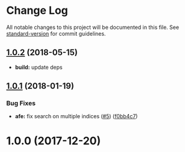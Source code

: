 # Change Log

All notable changes to this project will be documented in this file. See [standard-version](https://github.com/conventional-changelog/standard-version) for commit guidelines.

<a name="1.0.2"></a>
## [1.0.2](https://github.com/azure-seed/azure-functions-elasticizer/compare/v1.0.1...v1.0.2) (2018-05-15)


* **build:** update deps



<a name="1.0.1"></a>
## [1.0.1](https://github.com/azure-seed/azure-functions-elasticizer/compare/v1.0.0...v1.0.1) (2018-01-19)


### Bug Fixes

* **afe:** fix search on multiple indices ([#5](https://github.com/azure-seed/azure-functions-elasticizer/issues/5)) ([f0bb4c7](https://github.com/azure-seed/azure-functions-elasticizer/commit/f0bb4c7))



<a name="1.0.0"></a>
# 1.0.0 (2017-12-20)
